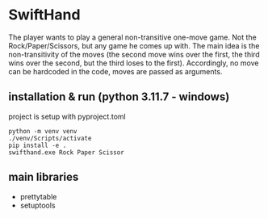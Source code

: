 # SwiftHand
The player wants to play a general non-transitive one-move game. Not the Rock/Paper/Scissors, but any game he comes up with. The main idea is the non-transitivity of the moves (the second move wins over the first, the third wins over the second, but the third loses to the first). Accordingly, no move can be hardcoded in the code, moves are passed as arguments.
## installation & run (python 3.11.7 - windows)
project is setup with pyproject.toml

```shell
python -m venv venv 
./venv/Scripts/activate
pip install -e .
swifthand.exe Rock Paper Scissor
```
## main libraries
- prettytable
- setuptools

